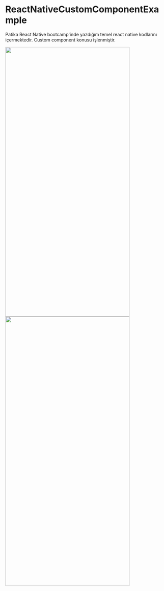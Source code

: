 # ReactNativeCustomComponentExample

Patika React Native bootcamp'inde yazdığım temel react native kodlarını içermektedir. Custom component konusu işlenmiştir.

<img src="https://user-images.githubusercontent.com/43263983/222984830-fc3cf897-e05a-41d3-a01b-c790267619fd.png" height="844" width="390">

<img src="https://user-images.githubusercontent.com/43263983/222984835-cd6fb73f-c1c6-4f12-8646-1885e9fcb12b.png" height="844" width="390">
